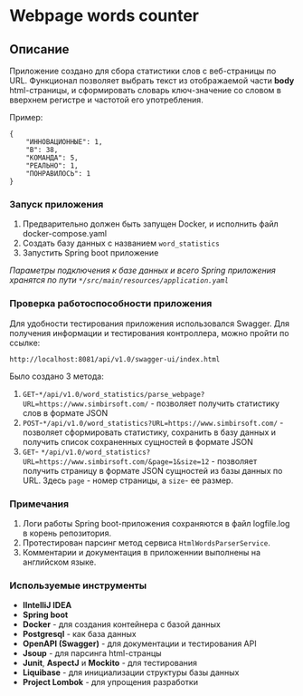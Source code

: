 # Webpage words counter
## Описание
Приложение создано для сбора статистики слов с веб-страницы по URL.
Функционал позволяет выбрать текст из отображаемой части **body** html-страницы, и 
сформировать словарь ключ-значение со словом в вверхнем регистре и частотой его употребления.

Пример:
```
{
    "ИННОВАЦИОННЫЕ": 1,
    "В": 38,
    "КОМАНДА": 5,
    "РЕАЛЬНО": 1,
    "ПОНРАВИЛОСЬ": 1
}
```

### Запуск приложения
1. Предварительно должен быть запущен Docker, и исполнить файл docker-compose.yaml
2. Создать базу данных с названием ``word_statistics``
3. Запустить Spring boot приложение

*Параметры подключения к базе данных и всего Spring приложения хранятся по пути ``*/src/main/resources/application.yaml``*
### Проверка работоспособности приложения
Для удобности тестирования приложения использовался Swagger. Для получения информации и тестирования контроллера, 
можно пройти по ссылке:

``http://localhost:8081/api/v1.0/swagger-ui/index.html``

Было создано 3 метода:

1. ``GET``-``*/api/v1.0/word_statistics/parse_webpage?URL=https://www.simbirsoft.com/`` - позволяет получить статистику слов в формате JSON
2. ``POST``-``*/api/v1.0/word_statistics?URL=https://www.simbirsoft.com/`` - позволяет сформировать статистику, сохранить в базу данных и получить список сохраненных 
сущностей в формате JSON
3. ``GET``- ``*/api/v1.0/word_statistics?URL=https://www.simbirsoft.com/&page=1&size=12`` - позволяет получить страницу в формате JSON сущностей из базы данных 
по URL. Здесь ``page`` - номер страницы, а ``size``- ее размер. 

### Примечания
1. Логи работы Spring boot-приложения сохраняются в файл logfile.log в корень репозитория.
2. Протестирован парсинг метод сервиса ``HtmlWordsParserService``.
3. Комментарии и документация в приложеннии выполнены на английском языке.

### Используемые инструменты
- **IIntelliJ IDEA**
- **Spring boot** 
- **Docker** - для создания контейнера с базой данных
- **Postgresql** - как база данных
- **OpenAPI (Swagger)** - для документации и тестирования API
- **Jsoup** - для парсинга html-странцы
- **Junit**, **AspectJ** и **Mockito** - для тестирования
- **Liquibase** - для инициализации структуры базы данных
- **Project Lombok** - для упрощения разработки
